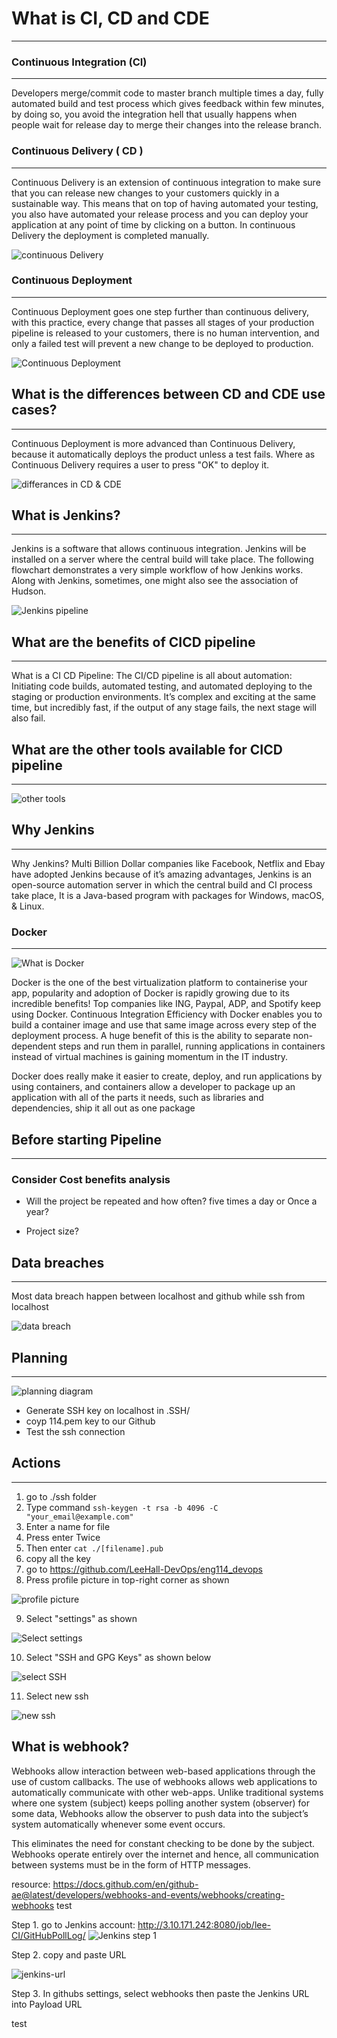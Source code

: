 # What is CI, CD and CDE
---
### Continuous Integration (CI)
--- 
Developers merge/commit code to master branch multiple times a day, fully automated build and test process which gives feedback within few minutes, by doing so, you avoid the integration hell that usually happens when people wait for release day to merge their changes into the release branch.


### Continuous Delivery ( CD )
---
Continuous Delivery is an extension of continuous integration to make sure that you can release new changes to your customers quickly in a sustainable way. This means that on top of having automated your testing, you also have automated your release process and you can deploy your application at any point of time by clicking on a button. In continuous Delivery the deployment is completed manually.

![continuous Delivery](./CICD%20-%20images/CICD-pipeline)

### Continuous Deployment
---
Continuous Deployment goes one step further than continuous delivery, with this practice, every change that passes all stages of your production pipeline is released to your customers, there is no human intervention, and only a failed test will prevent a new change to be deployed to production.

![Continuous Deployment](./CICD%20-%20images/Continuous-Deployment.jpg)

## What is the differences between CD and CDE use cases?
---
Continuous Deployment is more advanced than Continuous Delivery, because it automatically deploys the product unless a test fails. Where as Continuous Delivery requires a user to press "OK" to deploy it.

![differances in CD & CDE](./CICD%20-%20images/CD-vs-CDE.jgp)

## What is Jenkins?
---
Jenkins is a software that allows continuous integration. Jenkins will be installed on a server where the central build will take place. The following flowchart demonstrates a very simple workflow of how Jenkins works. Along with Jenkins, sometimes, one might also see the association of Hudson.

![Jenkins pipeline](./CICD%20-%20images/Jenkins-pipeline.jpg)

## What are the benefits of CICD pipeline
---
What is a CI CD Pipeline: The CI/CD pipeline is all about automation: Initiating code builds, automated testing, and automated deploying to the staging or production environments. It’s complex and exciting at the same time, but incredibly fast, if the output of any stage fails, the next stage will also fail.


## What are the other tools available for CICD pipeline
---
![other tools](./CICD%20-%20images/other-tools-for-CICD-pipeline.jpg)

## Why Jenkins
---
Why Jenkins? Multi Billion Dollar companies like Facebook, Netflix and Ebay have adopted Jenkins because of it’s amazing advantages, Jenkins is an open-source automation server in which the central build and CI process take place, It is a Java-based program with packages for Windows, macOS, & Linux.


### Docker
---
![What is Docker](./CICD%20-%20images/What%20is%20docker.jpg)

Docker is the one of the best virtualization platform to containerise your app, popularity and adoption of Docker is rapidly growing due to its incredible benefits! Top companies like ING, Paypal, ADP, and Spotify keep using Docker. Continuous Integration Efficiency with Docker enables you to build a container image and use that same image across every step of the deployment process. A huge benefit of this is the ability to separate non-dependent steps and run them in parallel, running applications in containers instead of virtual machines is gaining momentum in the IT industry.

Docker does really make it easier to create, deploy, and run applications by using containers, and containers allow a developer to package up an application with all of the parts it needs, such as libraries and dependencies, ship it all out as one package


## Before starting Pipeline
---

### Consider Cost benefits analysis

- Will the project be repeated and how often?
five times a day or Once a year?

- Project size?


## Data breaches
---

Most data breach happen between localhost and github while ssh from localhost

![data breach](./CICD%20-%20images/data-breach.jpg)

## Planning
---

![planning diagram](./CICD%20-%20images/pipe-line-planning-diagram.jpg)

- Generate SSH key on localhost in .SSH/
- coyp 114.pem key to our Github
- Test the ssh connection 

## Actions
---
1. go to ./ssh folder
2. Type command `ssh-keygen -t rsa -b 4096 -C "your_email@example.com"` 
3. Enter a name for file
4. Press enter Twice
5. Then enter `cat ./[filename].pub`
6. copy all the key
7. go to https://github.com/LeeHall-DevOps/eng114_devops
8. Press profile picture in top-right corner as shown

![profile picture](./CICD%20-%20images/Instruction-8-profile.jpg)

9. Select "settings" as shown

![Select settings](./CICD%20-%20images/Step-9-settings.jpg)

10. Select "SSH and GPG Keys" as shown below

![select SSH](./CICD%20-%20images/step-10-ssh-and-gpg-keys.jpg)

11. Select new ssh

![new ssh](./CICD%20-%20images/step-11-new-ssh.jpg)




## What is webhook?
Webhooks allow interaction between web-based applications through the use of custom callbacks. The use of webhooks allows web applications to automatically communicate with other web-apps. Unlike traditional systems where one system (subject) keeps polling another system (observer) for some data, Webhooks allow the observer to push data into the subject’s system automatically whenever some event occurs. 

This eliminates the need for constant checking to be done by the subject. Webhooks operate entirely over the internet and hence, all communication between systems must be in the form of HTTP messages.

resource: https://docs.github.com/en/github-ae@latest/developers/webhooks-and-events/webhooks/creating-webhooks
test

Step 1. go to Jenkins account: http://3.10.171.242:8080/job/lee-CI/GitHubPollLog/
![Jenkins step 1](./Jenkins%20images/Jenkins-Step-1.jpg)

Step 2. copy and paste URL 

![jenkins-url](./Jenkins%20images/jenkins-step-2.jpg)

Step 3. In githubs settings, select webhooks then paste the Jenkins URL into Payload URL

test